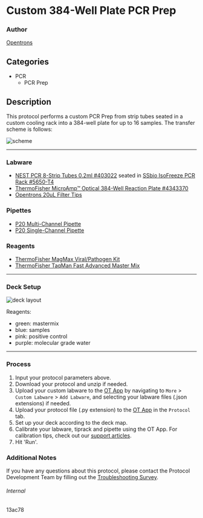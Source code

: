 # Custom 384-Well Plate PCR Prep

### Author
[Opentrons](https://opentrons.com/)



## Categories
* PCR
    * PCR Prep

## Description

This protocol performs a custom PCR Prep from strip tubes seated in a custom cooling rack into a 384-well plate for up to 16 samples. The transfer scheme is follows:

![scheme](https://opentrons-protocol-library-website.s3.amazonaws.com/custom-README-images/13ac78/Opentrons+Diagram+%233.jpeg)

---

### Labware
* [NEST PCR 8-Strip Tubes 0.2ml #403022](https://www.cell-nest.com/page94?_l=en&product_id=94) seated in [SSbio IsoFreeze PCR Rack #5650-T4](https://ssibio.com/product/5650-t4/)
* [ThermoFisher MicroAmp™ Optical 384-Well Reaction Plate #4343370](https://www.thermofisher.com/order/catalog/product/4343370?SID=srch-srp-4343370)
* [Opentrons 20uL Filter Tips](https://shop.opentrons.com/collections/opentrons-tips/products/opentrons-200ul-filter-tips)

### Pipettes
* [P20 Multi-Channel Pipette](https://shop.opentrons.com/collections/ot-2-robot/products/8-channel-electronic-pipette)
* [P20 Single-Channel Pipette](https://shop.opentrons.com/single-channel-electronic-pipette-p20/)

### Reagents
* [ThermoFisher MagMax Viral/Pathogen Kit](https://www.thermofisher.com/order/catalog/product/A42356?SID=srch-srp-A42356)
* [ThermoFisher TaqMan Fast Advanced Master Mix](https://www.thermofisher.com/order/catalog/product/4444557?SID=srch-srp-4444557)

---

### Deck Setup

![deck layout](https://opentrons-protocol-library-website.s3.amazonaws.com/custom-README-images/13ac78/deck.png)

Reagents:
* green: mastermix
* blue: samples
* pink: positive control
* purple: molecular grade water

---

### Process
1. Input your protocol parameters above.
2. Download your protocol and unzip if needed.
3. Upload your custom labware to the [OT App](https://opentrons.com/ot-app) by navigating to `More` > `Custom Labware` > `Add Labware`, and selecting your labware files (.json extensions) if needed.
4. Upload your protocol file (.py extension) to the [OT App](https://opentrons.com/ot-app) in the `Protocol` tab.
5. Set up your deck according to the deck map.
6. Calibrate your labware, tiprack and pipette using the OT App. For calibration tips, check out our [support articles](https://support.opentrons.com/en/collections/1559720-guide-for-getting-started-with-the-ot-2).
7. Hit 'Run'.

### Additional Notes
If you have any questions about this protocol, please contact the Protocol Development Team by filling out the [Troubleshooting Survey](https://protocol-troubleshooting.paperform.co/).

###### Internal
13ac78
